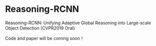 # Reasoning-RCNN
Reasoning-RCNN: Unifying Adaptive Global Reasoning into Large-scale Object Detection (CVPR2019 Oral)

Code and paper will be coming soon！